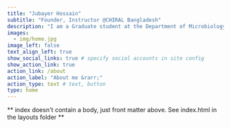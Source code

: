 ```yaml
---
title: "Jubayer Hossain"
subtitle: "Founder, Instructor @CHIRAL Bangladesh"
description: "I am a Graduate student at the Department of Microbiology at Jagannath University, Dhaka. I am also the founder of CHIRAL Bangladesh, a non-profit organization dedicated to health research to improve lives in Bangladesh."
images:
  - img/home.jpg
image_left: false
text_align_left: true
show_social_links: true # specify social accounts in site config
show_action_link: true
action_link: /about
action_label: "About me &rarr;"
action_type: text # text, button
type: home
---
```


** index doesn't contain a body, just front matter above.
See index.html in the layouts folder **
